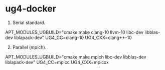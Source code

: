 # ug4-docker

1. Serial standard. 

  APT_MODULES_UGBUILD="cmake make clang-10 llvm-10 libc-dev libblas-dev liblapack-dev"
  UG4_CC=clang-10
  UG4_CXX=clang++-10

2. Parallel (mpich). 

  APT_MODULES_UGBUILD="cmake make mpich libc-dev libblas-dev liblapack-dev"
  UG4_CC=mpicc
  UG4_CXX=mpicxx
